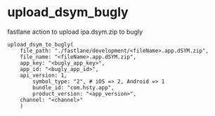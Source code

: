# upload_dsym_bugly
fastlane  action to  upload ipa.dsym.zip to bugly

```
upload_dsym_to_bugly(
	file_path: "./fastlane/development/<fileName>.app.dSYM.zip",
	file_name: "<fileName>.app.dSYM.zip",
	app_key: "<bugly_app_key>",
	app_id: "<bugly_app_id>",
	api_version: 1,
        symbol_type: "2", # iOS => 2, Android => 1
        bundle_id: "com.hsty.app",
        product_version: "<app_version>",
	channel: "<channel>"
	)
  ```
